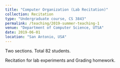 ```yaml
---
title: "Computer Organization (Lab Recitation)"
collection: Recitation 
type: "Undergraduate course, CS 3843"
permalink: /teaching/2019-summer-teaching-1
venue: "Department of Computer Science, UTSA"
date: 2019-06-01
location: "San Antonio, USA"
---
```


Two sections. Total 82 students. 

Recitation for lab experiments and Grading homework.
